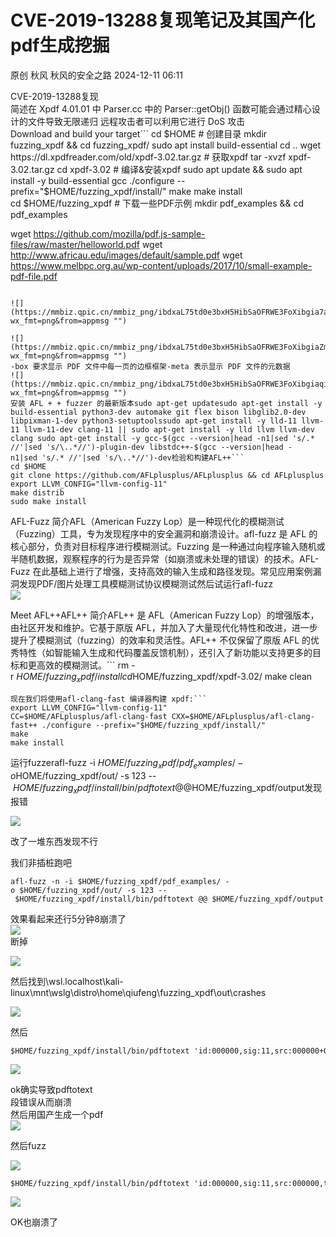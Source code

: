 #  CVE-2019-13288复现笔记及其国产化pdf生成挖掘   
原创 秋风  秋风的安全之路   2024-12-11 06:11  
  
CVE-2019-13288复现  
简述在 Xpdf 4.01.01 中 Parser.cc 中的 Parser::getObj() 函数可能会通过精心设计的文件导致无限递归 远程攻击者可以利用它进行 DoS 攻击  
Download and build your target```
cd $HOME # 创建目录
mkdir fuzzing_xpdf && cd fuzzing_xpdf/
sudo apt install build-essential
cd ..
wget https://dl.xpdfreader.com/old/xpdf-3.02.tar.gz # 获取xpdf
tar -xvzf xpdf-3.02.tar.gz
cd xpdf-3.02 # 编译&安装xpdf
sudo apt update && sudo apt install -y build-essential gcc
./configure --prefix="$HOME/fuzzing_xpdf/install/"
make
make install
cd $HOME/fuzzing_xpdf # 下载一些PDF示例
mkdir pdf_examples && cd pdf_examples

wget https://github.com/mozilla/pdf.js-sample-files/raw/master/helloworld.pdf
wget http://www.africau.edu/images/default/sample.pdf
wget https://www.melbpc.org.au/wp-content/uploads/2017/10/small-example-pdf-file.pdf
```  
  
![](https://mmbiz.qpic.cn/mmbiz_png/ibdxaL75td0e3bxH5HibSaOFRWE3FoXibgia7asDV4H7P4bnCIZey9EgK0VK85kNqeCoOBvKrv1gtrtiaA4TAApYjdQ/640?wx_fmt=png&from=appmsg "")  
  
![](https://mmbiz.qpic.cn/mmbiz_png/ibdxaL75td0e3bxH5HibSaOFRWE3FoXibgiaZmWO8p1BFea8mqXllp4VA4e709lF7GaCUPIG0n03MrOJKkaT0eIb9w/640?wx_fmt=png&from=appmsg "")  
-box 要求显示 PDF 文件中每一页的边框框架-meta 表示显示 PDF 文件的元数据  
![](https://mmbiz.qpic.cn/mmbiz_png/ibdxaL75td0e3bxH5HibSaOFRWE3FoXibgiaqicwLZlxJbkcTROjA6nhV39YIibTvfxUUyK44baCcxjMPqI5FSO13nSQ/640?wx_fmt=png&from=appmsg "")  
安装 AFL + + fuzzer 的最新版本sudo apt-get updatesudo apt-get install -y build-essential python3-dev automake git flex bison libglib2.0-dev libpixman-1-dev python3-setuptoolssudo apt-get install -y lld-11 llvm-11 llvm-11-dev clang-11 || sudo apt-get install -y lld llvm llvm-dev clang sudo apt-get install -y gcc-$(gcc --version|head -n1|sed 's/.* //'|sed 's/\..*//')-plugin-dev libstdc++-$(gcc --version|head -n1|sed 's/.* //'|sed 's/\..*//')-dev检验和构建AFL++```
cd $HOME
git clone https://github.com/AFLplusplus/AFLplusplus && cd AFLplusplus
export LLVM_CONFIG="llvm-config-11"
make distrib
sudo make install
```  
AFL-Fuzz 简介AFL（American Fuzzy Lop）是一种现代化的模糊测试（Fuzzing）工具，专为发现程序中的安全漏洞和崩溃设计。afl-fuzz 是 AFL 的核心部分，负责对目标程序进行模糊测试。Fuzzing 是一种通过向程序输入随机或半随机数据，观察程序的行为是否异常（如崩溃或未处理的错误）的技术。AFL-Fuzz 在此基础上进行了增强，支持高效的输入生成和路径发现。常见应用案例漏洞发现PDF/图片处理工具模糊测试协议模糊测试然后试运行afl-fuzz  
![](https://mmbiz.qpic.cn/mmbiz_png/ibdxaL75td0e3bxH5HibSaOFRWE3FoXibgiaib2j3JBGEK61sac8yOPKw2RUynnxgVkXxV2mkYae2MzibNFyHPhA1IYw/640?wx_fmt=png&from=appmsg "")  
  
Meet AFL++AFL++ 简介AFL++ 是 AFL（American Fuzzy Lop）的增强版本，由社区开发和维护。它基于原版 AFL，并加入了大量现代化特性和改进，进一步提升了模糊测试（fuzzing）的效率和灵活性。AFL++ 不仅保留了原版 AFL 的优秀特性（如智能输入生成和代码覆盖反馈机制），还引入了新功能以支持更多的目标和更高效的模糊测试。```
rm -r $HOME/fuzzing_xpdf/install
cd $HOME/fuzzing_xpdf/xpdf-3.02/
make clean
```  
现在我们将使用afl-clang-fast 编译器构建 xpdf:```
export LLVM_CONFIG="llvm-config-11"
CC=$HOME/AFLplusplus/afl-clang-fast CXX=$HOME/AFLplusplus/afl-clang-fast++ ./configure --prefix="$HOME/fuzzing_xpdf/install/"
make
make install
```  
运行fuzzerafl-fuzz -i $HOME/fuzzing_xpdf/pdf_examples/ -o $HOME/fuzzing_xpdf/out/ -s 123 -- $HOME/fuzzing_xpdf/install/bin/pdftotext @@ $HOME/fuzzing_xpdf/output发现报错  
  
![](https://mmbiz.qpic.cn/mmbiz_png/ibdxaL75td0e3bxH5HibSaOFRWE3FoXibgiajwMP6m1mCLWJUyffsEJaAYsywUcP5ROI9a6ZBJdYUN7gDvibO59WbfA/640?wx_fmt=png&from=appmsg "")  
  
改了一堆东西发现不行  
  
我们非插桩跑吧  
```
afl-fuzz -n -i $HOME/fuzzing_xpdf/pdf_examples/ -o $HOME/fuzzing_xpdf/out/ -s 123 -- $HOME/fuzzing_xpdf/install/bin/pdftotext @@ $HOME/fuzzing_xpdf/output
```  
效果看起来还行5分钟8崩溃了  
![](https://mmbiz.qpic.cn/mmbiz_png/ibdxaL75td0e3bxH5HibSaOFRWE3FoXibgiaEtpPu4JMeoTZ5OZLoVf7hkDDpdl570AoJuhwVicRqFjEtL8qISJ2Nzg/640?wx_fmt=png&from=appmsg "")  
断掉  
  
![](https://mmbiz.qpic.cn/mmbiz_png/ibdxaL75td0e3bxH5HibSaOFRWE3FoXibgiaxARdARQcX3m1tldyibb1niboAicZjLxMq8QTNwcppqzy5JBvfY1QeNbsw/640?wx_fmt=png&from=appmsg "")  
  
然后找到\wsl.localhost\kali-linux\mnt\wslg\distro\home\qiufeng\fuzzing_xpdf\out\crashes  
  
![](https://mmbiz.qpic.cn/mmbiz_png/ibdxaL75td0e3bxH5HibSaOFRWE3FoXibgiabSC4b2kced7tRBGU3m6WphmOI29GviaemYmibjaP7ns25W2IV5Ban8Vw/640?wx_fmt=png&from=appmsg "")  
  
然后  
```
$HOME/fuzzing_xpdf/install/bin/pdftotext 'id:000000,sig:11,src:000000+000001,time:37954,execs:24267,op:splice,rep:25' $HOME/fuzzing_xpdf/output
```  
  
![](https://mmbiz.qpic.cn/mmbiz_png/ibdxaL75td0e3bxH5HibSaOFRWE3FoXibgiaCvgf0c0NWDaBmbMr2m9XPmHTX3F5RO7TZaLsr5zKw0gbwZSchbNKNg/640?wx_fmt=png&from=appmsg "")  
  
  
ok确实导致pdftotext  
段错误从而崩溃  
然后用国产生成一个pdf  
![](https://mmbiz.qpic.cn/mmbiz_png/ibdxaL75td0e3bxH5HibSaOFRWE3FoXibgiawVwSJLLdIDeMAdROGd6zFatPA9f4ZNeRia6TXKS3pzjWBgv6sBVBBGQ/640?wx_fmt=png&from=appmsg "")  
  
然后fuzz  
  
![](https://mmbiz.qpic.cn/mmbiz_png/ibdxaL75td0e3bxH5HibSaOFRWE3FoXibgiaibFjj5aicZA8Ww3rLsr4dHeg7rXDHnLMlclicNLicZcHrPQVwlWUolg1RQ/640?wx_fmt=png&from=appmsg "")  
  
```
$HOME/fuzzing_xpdf/install/bin/pdftotext 'id:000000,sig:11,src:000000,time:11835,execs:6529,op:havoc,rep:25' $HOME/fuzzing_xpdf/output
```  
  
  
![](https://mmbiz.qpic.cn/mmbiz_png/ibdxaL75td0e3bxH5HibSaOFRWE3FoXibgiadUxEuyCFJFnogyvibgquc4Gm9ib91ibD90XHqMA9bRicLouXSbIrzDNwVw/640?wx_fmt=png&from=appmsg "")  
  
OK也崩溃了  
  
  
